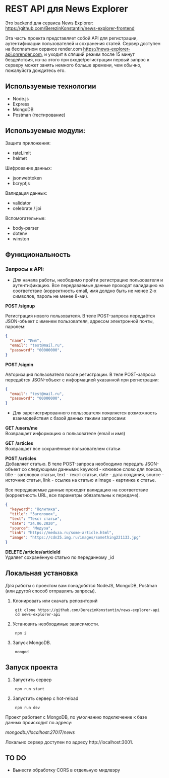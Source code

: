 # REST API для News Explorer

Это backend для сервиса News Explorer:
https://github.com/BerezinKonstantin/news-explorer-frontend

Эта часть проекта представляет собой API для регистрации, аутентификации пользователей и сохранения статей.
Сервер доступен на бесплатном сервисе render.com https://news-explorer-api.onrender.com, и уходит в спящий режим после 15 минут бездействия, из-за этого при входе/регистрации первый запрос к серверу может занять немного больше времени, чем обычно, пожалуйста дождитесь его.

## Используемые технологии

- Node.js
- Express
- MongoDB
- Postman (тестирование)

## Используемые модули:
Защита приложения:
- rateLimit
- helmet  

Шифрование данных:  
- jsonwebtoken
- bcryptjs  

Валидация данных:  
- validator
- celebrate / joi  

Вспомогательные:  
- body-parser
- dotenv
- winston

## Функциональность

### Запросы к API:

- Для начала работы, неободимо пройти регистрацию пользователя и аутентификацию.
Все передаваемые данные проходят валидацию на соответствие (корректность email, имя долдно быть не менее 2-х символов, пароль не менее 8-ми).

**POST /signup**

Регистрация нового пользователя. В теле POST-запроса передаётся JSON-объект с именем пользователя, адресом электронной почты, паролем:
```json
{
  "name": "Имя",
  "email": "test@mail.ru",
  "password": "00000000",
}
```
**POST /signin**

Авторизация пользователя после регистрации. В теле POST-запроса передаётся JSON-объект с информацией указанной при регистрации:
```json
{
  "email": "test@mail.ru",
  "password": "00000000",
}
```
- Для зарегистрированного пользователя появляется
возможность взаимодействия с базой данных такими запросами:

**GET /users/me**  
Возвращает информацию о пользователе (email и имя)

**GET /articles**  
Возвращает все сохранённые пользователем статьи

**POST /articles**  
Добавляет статью. В теле POST-запроса необходимо передать JSON-объект со следующими данными: keyword - клюевое слово для поиска, title - заголовок статьи, text - текст статьи, date - дата создания, source - источник статьи, link - ссылка на статью и image - картинка к статье.

Все передаваемые данные проходят валидацию на соответствие (корректность URL, все параметры обязательны к передаче).

```json
{
  "keyword": "Политика",
  "title": "Заголовок",
  "text": "Текст статьи",
  "date": "24.06.2020",
  "source": "Медуза",
  "link": "https://meduza.ru/some-article.html",
  "image": "https://cdn25.img.ru/images/something221133.jpg"
}
```

**DELETE /articles/articleId**  
Удаляет сохранённую статью по переданному _id

## Локальная установка
Для работы с проектом вам понадобятся NodeJS, MongoDB, Postman (или другой способ отправлять запросы).

1. Клонировать или скачать репозиторий

        git clone https://github.com/BerezinKonstantin/news-explorer-api
        cd news-explorer-api

2. Установить необходимые зависимости.  

        npm i

3. Запуск MongoDB.  

        mongod

## Запуск проекта

1. Запустить сервер  

        npm run start

2. Запустить сервер с hot-reload

        npm run dev

Проект работает с MongoDB, по умолчанию подключение к базе данных происходит по адресу:

_mongodb://localhost:27017/news_

Локально сервер доступен по адресу http://localhost:3001.

## TO DO

- Вынести обработку CORS в отдельную мидлвэру

